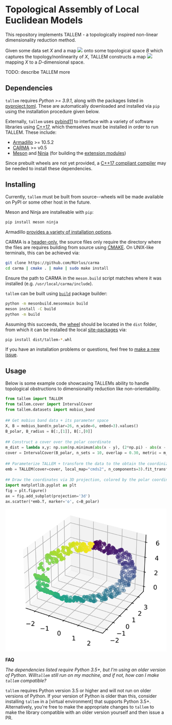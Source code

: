 # Topological Assembly of Local Euclidean Models 

This repository implements TALLEM - a topologically inspired non-linear dimensionality reduction method.

Given some data set *X* and a map <img class='latex-inline math' style="background: white; vertical-align:-0.105206pt;" src="https://render.githubusercontent.com/render/math?math=\large f%20%3A%20X%20%5Cto%20B&mode=inline"> onto some topological space _B_ which captures the topology/nonlinearity of _X_, TALLEM constructs a map <img style="background: white; vertical-align:-0.105206pt" class='latex-inline math' src="https://render.githubusercontent.com/render/math?math=\large F%20%3A%20X%20%5Cto%20%5Cmathbb%7BR%7D%5ED%20&mode=inline"> mapping _X_ to a _D_-dimensional space. 

TODO: describe TALLEM more

## Dependencies 

`tallem` requires _Python >= 3.9.1_, along with the packages listed in [pyproject.toml](https://github.com/peekxc/tallem/blob/a1e7d2cd5d0dab5816ece658a3816dc0425f2391/pyproject.toml#L12). These are automatically downloaded and installed via `pip` using the installation procedure given below.

Externally, `tallem` uses [pybind11](https://github.com/pybind/pybind11/tree/stable) to interface with a variety of software libraries using [C++17](https://en.wikipedia.org/wiki/C%2B%2B17), which themselves must be installed in order to run TALLEM. These include: 

* [Armadillo](http://arma.sourceforge.net/) >= 10.5.2
* [CARMA](https://github.com/RUrlus/carma) >= v0.5
* [Meson](https://mesonbuild.com/) and [Ninja](https://ninja-build.org/) (for building the [extension modules](https://docs.python.org/3/glossary.html#term-extension-module))

Since prebuilt wheels are not yet provided, a [C++17 compliant compiler](https://en.cppreference.com/w/cpp/compiler_support/17) may be needed to install these dependencies. 

## Installing

Currently, `tallem` must be built from source--wheels will be made available on PyPI or some other host in the future. 

Meson and Ninja are installeable with `pip`:

```bash
pip install meson ninja 
```

Armadillo [provides a variety of installation options](http://arma.sourceforge.net/download.html).

CARMA is a [header-only](https://en.wikipedia.org/wiki/Header-only), the source files only require the directory where the files are requires building from source using [CMAKE](https://cmake.org/runningcmake/). On UNIX-like terminals, this can be achieved via: 

```bash
git clone https://github.com/RUrlus/carma
cd carma | cmake . | make | sudo make install 
```

Ensure the path to CARMA in the `meson.build` script matches where it was installed (e.g. `/usr/local/carma/include`). 

`tallem` can be built using [`build`](https://pypa-build.readthedocs.io/en/stable/) package builder:

```bash
python -m mesonbuild.mesonmain build
meson install -C build
python -m build 
```

Assuming this succeeds, the [wheel](https://packaging.python.org/glossary/#term-Wheel) should be located in the `dist` folder, from which it can be installed the local [site-packages](https://docs.python.org/3/library/site.html#site.USER_SITE) via: 

```bash
pip install dist/tallem-*.whl
```

If you have an installation problems or questions, feel free to [make a new issue](https://github.com/peekxc/tallem/issues).

## Usage 

Below is some example code showcasing TALLEMs ability to handle topological obstructions to dimensionality reduction like non-orientability.  

```python
from tallem import TALLEM
from tallem.cover import IntervalCover
from tallem.datasets import mobius_band

## Get mobius band data + its parameter space
X, B = mobius_band(n_polar=26, n_wide=6, embed=3).values()
B_polar, B_radius = B[:,[1]], B[:,[0]]

## Construct a cover over the polar coordinate
m_dist = lambda x,y: np.sum(np.minimum(abs(x - y), (2*np.pi) - abs(x - y)))
cover = IntervalCover(B_polar, n_sets = 10, overlap = 0.30, metric = m_dist)

## Parameterize TALLEM + transform the data to the obtain the coordinization
emb = TALLEM(cover=cover, local_map="cmds2", n_components=3).fit_transform(X, B_polar)

## Draw the coordinates via 3D projection, colored by the polar coordinate
import matplotlib.pyplot as plt
fig = plt.figure()
ax = fig.add_subplot(projection='3d')
ax.scatter(*emb.T, marker='o', c=B_polar)
```

![mobius band](https://github.com/peekxc/tallem/blob/main/resources/tallem_polar.png?raw=true)

**FAQ**



_The dependencies listed require Python 3.5+, but I'm using an older version of Python. Will`tallem` still run on my machine, and if not, how can I make `tallem` compatible?_

`tallem` requires Python version 3.5 or higher and will not run on older versions of Python. If your version of Python is older than this, consider installing `tallem` in a [virtual environment] that supports Python 3.5+. 
Alternatively, you're free to make the appropriate changes to `tallem` to make the library compatible with an older version yourself and then issue a PR. 

